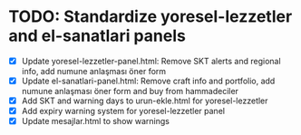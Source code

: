 # TODO: Standardize yoresel-lezzetler and el-sanatlari panels

- [x] Update yoresel-lezzetler-panel.html: Remove SKT alerts and regional info, add numune anlaşması öner form
- [x] Update el-sanatlari-panel.html: Remove craft info and portfolio, add numune anlaşması öner form and buy from hammadeciler
- [x] Add SKT and warning days to urun-ekle.html for yoresel-lezzetler
- [x] Add expiry warning system for yoresel-lezzetler panel
- [x] Update mesajlar.html to show warnings
